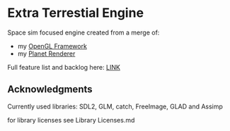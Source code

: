 # Extra Terrestial Engine

Space sim focused engine created from a merge of:
 * my [OpenGL Framework](https://github.com/Illation/GLFramework)
 * my [Planet Renderer](https://github.com/Illation/PlanetRenderer)
 
Full feature list and backlog here: [LINK](features.md)

## Acknowledgments
Currently used libraries: SDL2, GLM, catch, FreeImage, GLAD and Assimp

for library licenses see Library Licenses.md
